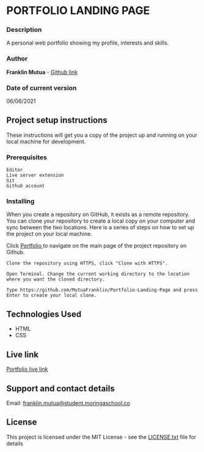 # PORTFOLIO LANDING PAGE

### Description

A personal web portfolio showing my profile, interests and skills.

### Author

**Franklin Mutua** - [Github link](https://github.com/MutuaFranklin/)

### Date of current version

06/06/2021

## Project setup instructions

These instructions will get you a copy of the project up and running on your local machine for development.

### Prerequisites

```
Editor
Live server extension
Git
Github account
```

### Installing

When you create a repository on GitHub, it exists as a remote repository. You can clone your repository to create a local copy on your computer and sync between the two locations. Here is a series of steps on how to set up the project on your local machine.

Click [Portfolio ](https://github.com/MutuaFranklin/Portfolio-Landing-Page) to navigate on the main page of the project repository on Github.

```
Clone the repository using HTTPS, click "Clone with HTTPS".
```

```
Open Terminal. Change the current working directory to the location where you want the cloned directory.
```

```
Type https://github.com/MutuaFranklin/Portfolio-Landing-Page and press Enter to create your local clone.
```

## Technologies Used

- HTML
- CSS

## Live link

[Portfolio live link](https://mutuafranklin.github.io/Dairy-Business/)

## Support and contact details

Email: [franklin.mutua@student.moringaschool.co ](franklin.mutua@student.moringaschool.com)

## License

This project is licensed under the MIT License - see the [LICENSE.txt](LICENSE.txt) file for details
